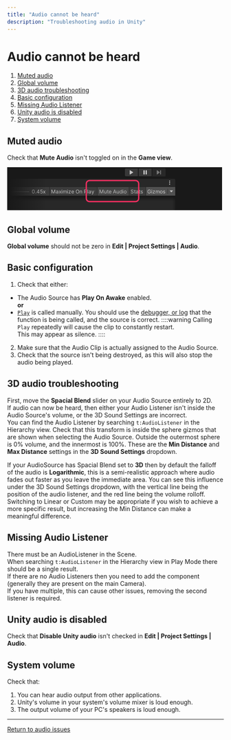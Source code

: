 ```yaml
---
title: "Audio cannot be heard"
description: "Troubleshooting audio in Unity"
---
```

# Audio cannot be heard

1. [Muted audio](#muted-audio)
1. [Global volume](#global-volume)
1. [3D audio troubleshooting](#d-audio-troubleshooting)
1. [Basic configuration](#basic-configuration)
1. [Missing Audio Listener](#missing-audio-listener)
1. [Unity audio is disabled](#unity-audio-is-disabled)
1. [System volume](#system-volume)

## Muted audio
Check that **Mute Audio** isn't toggled on in the **Game view**.

![Mute Audio Toggle](mute-toggle.png)

## Global volume
**Global volume** should not be zero in **Edit | Project Settings | Audio**.

## Basic configuration
1. Check that either:
- The Audio Source has **Play On Awake** enabled.  
  **or**
- [`Play`](https://docs.unity3d.com/ScriptReference/AudioSource.Play.html) is called manually.
  You should use the [debugger, or log](../../Debugging.md) that the function is being called, and the source is correct.
  ::::warning
  Calling `Play` repeatedly will cause the clip to constantly restart.  
  This may appear as silence.
  ::::
2. Make sure that the Audio Clip is actually assigned to the Audio Source.
3. Check that the source isn't being destroyed, as this will also stop the audio being played.

## 3D audio troubleshooting
First, move the **Spacial Blend** slider on your Audio Source entirely to 2D.  
If audio can now be heard, then either your Audio Listener isn't inside the Audio Source's volume, or the 3D Sound Settings are incorrect.  
You can find the Audio Listener by searching `t:AudioListener` in the Hierarchy view. Check that this transform is inside the sphere gizmos that are shown when selecting the Audio Source. Outside the outermost sphere is 0% volume, and the innermost is 100%. These are the **Min Distance** and **Max Distance** settings in the **3D Sound Settings** dropdown.

If your AudioSource has Spacial Blend set to **3D** then by default the falloff of the audio is **Logarithmic**, this is a semi-realistic approach where audio fades out faster as you leave the immediate area. You can see this influence under the 3D Sound Settings dropdown, with the vertical line being the position of the audio listener, and the red line being the volume rolloff.  
Switching to Linear or Custom may be appropriate if you wish to achieve a more specific result, but increasing the Min Distance can make a meaningful difference.

## Missing Audio Listener
There must be an AudioListener in the Scene.  
When searching `t:AudioListener` in the Hierarchy view in Play Mode there should be a single result.  
If there are no Audio Listeners then you need to add the component (generally they are present on the main Camera).  
If you have multiple, this can cause other issues, removing the second listener is required.  

## Unity audio is disabled
Check that **Disable Unity audio** isn't checked in **Edit | Project Settings | Audio**.

## System volume
Check that:
1. You can hear audio output from other applications.
1. Unity's volume in your system's volume mixer is loud enough.
1. The output volume of your PC's speakers is loud enough. 

---
[Return to audio issues](Common%20Issues.md)
